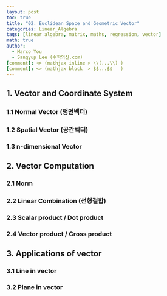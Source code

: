 ```yaml
---
layout: post
toc: true
title: "02. Euclidean Space and Geometric Vector"
categories: Linear_Algebra
tags: [linear algebra, matrix, maths, regression, vector]
math: true
author:
  - Marco You
  - Sangyup Lee (수학의신.com)
[comment]: <> (mathjax inline > \\(...\\) )
[comment]: <> (mathjax block  > $$...$$   )
---
```


## 1. Vector and Coordinate System

### 1.1 Normal Vector (평면벡터)

### 1.2 Spatial Vector (공간벡터)

### 1.3 n-dimensional Vector


## 2. Vector Computation

### 2.1 Norm

### 2.2 Linear Combination (선형결합)

### 2.3 Scalar product / Dot product

### 2.4 Vector product / Cross product


## 3. Applications of vector

### 3.1 Line in vector

### 3.2 Plane in vector